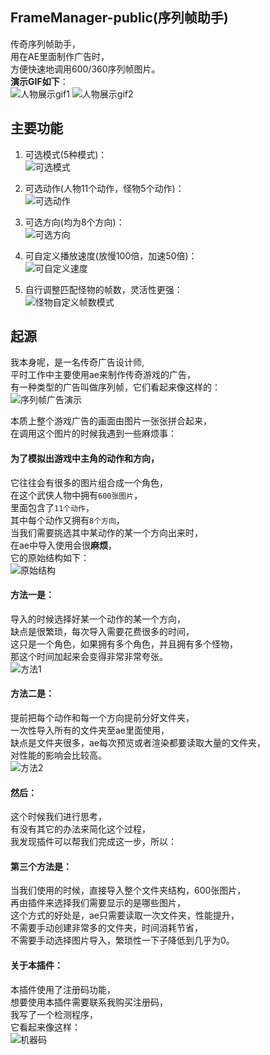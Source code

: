 ## FrameManager-public(序列帧助手)
传奇序列帧助手，  
用在AE里面制作广告时，  
方便快速地调用600/360序列帧图片。  
**演示GIF如下**：  
![人物展示gif1](https://user-images.githubusercontent.com/40317014/212536346-e855bd23-252b-4411-aad7-7b15d4d841b5.gif)
![人物展示gif2](https://user-images.githubusercontent.com/40317014/212536347-4396be4c-14b6-42c2-a3c1-5e7aa42ac9e7.gif)

## 主要功能
1.    可选模式(5种模式)：  
      ![可选模式](https://user-images.githubusercontent.com/40317014/212536536-7e3e79cb-3140-4e59-bf64-dcab67c6be3f.png)
      
2.    可选动作(人物11个动作，怪物5个动作)：  
      ![可选动作](https://user-images.githubusercontent.com/40317014/212536554-54a57e67-4f98-4816-83a7-e42b66f0466b.png)

3.    可选方向(均为8个方向)：  
      ![可选方向](https://user-images.githubusercontent.com/40317014/212536557-97122649-daba-42f7-b7fe-2e769bb607ff.png)

4.    可自定义播放速度(放慢100倍，加速50倍)：  
      ![可自定义速度](https://user-images.githubusercontent.com/40317014/212536558-fdc060cd-1c18-4bab-a613-e43de8f33032.png)

5.    自行调整匹配怪物的帧数，灵活性更强：  
      ![怪物自定义帧数模式](https://user-images.githubusercontent.com/40317014/212536681-cf57ba92-cb03-44f9-9a17-3d61449959c5.png)

      
## 起源
我本身呢，是一名传奇广告设计师,  
平时工作中主要使用ae来制作传奇游戏的广告，  
有一种类型的广告叫做序列帧，它们看起来像这样的：  
![序列帧广告演示](https://user-images.githubusercontent.com/40317014/212534065-81d87c8e-9b06-4512-982d-303b3f1b05be.gif)

本质上整个游戏广告的画面由图片一张张拼合起来，  
在调用这个图片的时候我遇到一些麻烦事：  

#### 为了模拟出游戏中主角的动作和方向，
它往往会有很多的图片组合成一个角色，  
在这个武侠人物中拥有`600张图片`，  
里面包含了`11个动作`，  
其中每个动作又拥有`8个方向`，  
当我们需要挑选其中某动作的某一个方向出来时，  
在ae中导入使用会很**麻烦**，  
它的原始结构如下：  
![原始结构](https://user-images.githubusercontent.com/40317014/212534685-1af9fe92-dc0b-4c88-bf3f-abf251b7683d.png)

#### 方法一是：
导入的时候选择好某一个动作的某一个方向，  
缺点是很繁琐，每次导入需要花费很多的时间，  
这只是一个角色，如果拥有多个角色，并且拥有多个怪物，  
那这个时间加起来会变得非常非常夸张。  
![方法1](https://user-images.githubusercontent.com/40317014/212534968-73531579-fe68-4ef1-80c6-7303de2ddd55.png)

#### 方法二是：
提前把每个动作和每一个方向提前分好文件夹，  
一次性导入所有的文件夹至ae里面使用，  
缺点是文件夹很多，ae每次预览或者渲染都要读取大量的文件夹，  
对性能的影响会比较高。  
![方法2](https://user-images.githubusercontent.com/40317014/212535029-e803b580-45bb-4b96-b3e2-d49afcd0c1d5.png)

#### 然后：
这个时候我们进行思考，  
有没有其它的办法来简化这个过程，  
我发现插件可以帮我们完成这一步，所以：  
#### 第三个方法是：
当我们使用的时候，直接导入整个文件夹结构，600张图片，  
再由插件来选择我们需要显示的是哪些图片，  
这个方式的好处是，ae只需要读取一次文件夹，性能提升，  
不需要手动创建非常多的文件夹，时间消耗节省，  
不需要手动选择图片导入，繁琐性一下子降低到几乎为0。  

#### 关于本插件：
本插件使用了注册码功能，  
想要使用本插件需要联系我购买注册码，  
我写了一个检测程序，  
它看起来像这样：  
![机器码](https://user-images.githubusercontent.com/40317014/212535139-4869207a-7fe1-4aec-a0f0-734d7fa1c04e.png)


